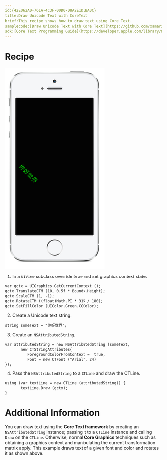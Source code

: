 ```yaml
---
id:{42E062A0-761A-4C3F-00D0-D8A2E1D1BA0C}  
title:Draw Unicode Text with CoreText  
brief:This recipe shows how to draw text using Core Text.  
samplecode:[Draw Unicode Text with Core Text](https://github.com/xamarin/recipes/tree/master/ios/graphics_and_drawing/core_text/draw_unicode_text_with_coretext/)  
sdk:[Core Text Programming Guide](https://developer.apple.com/library/mac/#documentation/StringsTextFonts/Conceptual/CoreText_Programming/Introduction/Introduction.html)  
---
```


<a name="Recipe" class="injected"></a>


# Recipe

 [ ![](Images/Core_Text.png)](Images/Core_Text.png)

1. In a `UIView` subclass override `Draw` and set graphics context state.

  ```
  var gctx = UIGraphics.GetCurrentContext ();
  gctx.TranslateCTM (10, 0.5f * Bounds.Height);
  gctx.ScaleCTM (1, -1);
  gctx.RotateCTM ((float)Math.PI * 315 / 180);
  gctx.SetFillColor (UIColor.Green.CGColor);
  ```


<ol start="2"><li>Create a Unicode text string.</li></ol>


```
string someText = "你好世界";
```

<ol start="3"><li>Create an <code>NSAttributedString</code>.</li></ol>


```
var attributedString = new NSAttributedString (someText,
       new CTStringAttributes{
	      ForegroundColorFromContext =  true,
	      Font = new CTFont ("Arial", 24)
});
```

<ol start="4">
  <li>Pass the <code>NSAttributedString</code> to a <code>CTLine</code> and draw the CTLine.</li>
</ol>


```
using (var textLine = new CTLine (attributedString)) {
       textLine.Draw (gctx);
}
```

 <a name="Additional_Information" class="injected"></a>


# Additional Information

You can draw text using the **Core Text framework** by creating an
`NSAttributedString` instance; passing it to a `CTLine` instance and calling `Draw` on the `CTLine`. Otherwise, normal **Core Graphics** techniques such as obtaining a
graphics context and manipulating the current transformation matrix apply. This
example draws text of a given font and color and rotates it as shown
above.